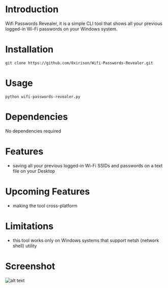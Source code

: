 # Introduction
Wifi Passwords Revealer, it is a simple CLI tool that shows all your previous logged-in Wi-Fi passwords on your Windows system.

# Installation
```
git clone https://github.com/0xirison/Wifi-Passwords-Revealer.git
```

# Usage
```
python wifi-passwords-revealer.py
```

# Dependencies
No dependencies required

# Features
- saving all your previous logged-in Wi-Fi SSIDs and passwords on a text file on your Desktop

# Upcoming Features
- making the tool cross-platform

# Limitations
- this tool works only on Windows systems that support netsh (network shell) utility

# Screenshot
![alt text](https://i.postimg.cc/tgV8zfK8/wifi-passwords-revealer.png)


